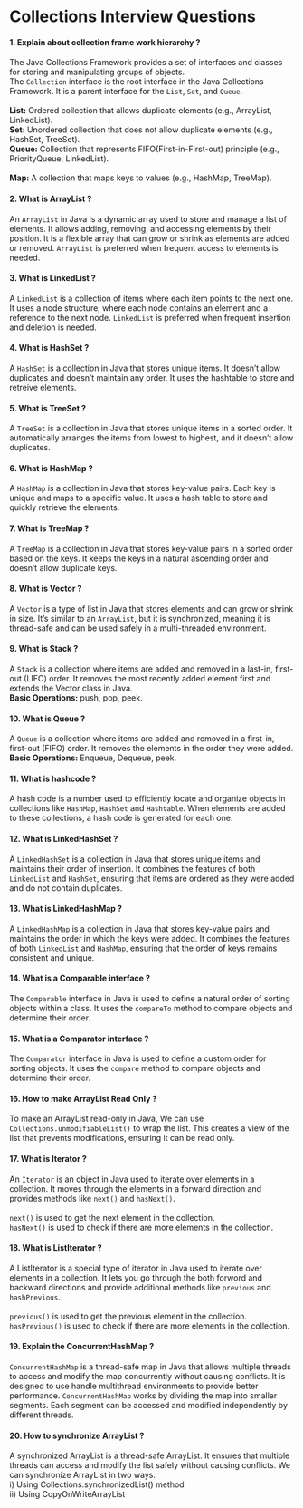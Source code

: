 # Collections Interview Questions

#### 1. Explain about collection frame work hierarchy ?
The Java Collections Framework provides a set of interfaces and classes for storing and manipulating groups of objects.</br>
The `Collection` interface is the root interface in the Java Collections Framework. It is a parent interface for the `List`, `Set`, and `Queue`.</br></br>
<b>List:</b> Ordered collection that allows duplicate elements (e.g., ArrayList, LinkedList).</br>
<b>Set:</b> Unordered collection that does not allow duplicate elements (e.g., HashSet, TreeSet).</br>
<b>Queue:</b> Collection that represents FIFO(First-in-First-out) principle (e.g., PriorityQueue, LinkedList).</br></br>
<b>Map:</b> A collection that maps keys to values (e.g., HashMap, TreeMap).

#### 2. What is ArrayList ?
An `ArrayList` in Java is a dynamic array used to store and manage a list of elements. It allows adding, removing, and accessing elements by their position. It is a flexible array that can grow or shrink as elements are added or removed. `ArrayList` is preferred when frequent access to elements is needed.

#### 3. What is LinkedList ?
A `LinkedList` is a collection of items where each item points to the next one. It uses a node structure, where each node contains an element and a reference to the next node. `LinkedList` is preferred when frequent insertion and deletion is needed.

#### 4. What is HashSet ?
A `HashSet` is a collection in Java that stores unique items. It doesn’t allow duplicates and doesn’t maintain any order. It uses the hashtable to store and retreive elements.

#### 5. What is TreeSet ?
A `TreeSet` is a collection in Java that stores unique items in a sorted order. It automatically arranges the items from lowest to highest, and it doesn’t allow duplicates.

#### 6. What is HashMap ?
A `HashMap` is a collection in Java that stores key-value pairs. Each key is unique and maps to a specific value. It uses a hash table to store and quickly retrieve the elements.

#### 7. What is TreeMap ?
A `TreeMap` is a collection in Java that stores key-value pairs in a sorted order based on the keys. It keeps the keys in a natural ascending order and doesn’t allow duplicate keys.

#### 8. What is Vector ?
A `Vector` is a type of list in Java that stores elements and can grow or shrink in size. It’s similar to an `ArrayList`, but it is synchronized, meaning it is thread-safe and can be used safely in a multi-threaded environment.

#### 9. What is Stack ?
A `Stack` is a collection where items are added and removed in a last-in, first-out (LIFO) order. It removes the most recently added element first and extends the Vector class in Java.</b></br>
<b>Basic Operations:</b> push, pop, peek.

#### 10. What is Queue ?
A `Queue` is a collection where items are added and removed in a first-in, first-out (FIFO) order. It removes the elements in the order they were added.</br>
<b>Basic Operations:</b> Enqueue, Dequeue, peek.

#### 11. What is hashcode ?
A hash code is a number used to efficiently locate and organize objects in collections like `HashMap`, `HashSet` and `Hashtable`. When elements are added to these collections, a hash code is generated for each one.

#### 12. What is LinkedHashSet ?
A `LinkedHashSet` is a collection in Java that stores unique items and maintains their order of insertion. It combines the features of both `LinkedList` and `HashSet`, ensuring that items are ordered as they were added and do not contain duplicates.

#### 13. What is LinkedHashMap ?
A `LinkedHashMap` is a collection in Java that stores key-value pairs and maintains the order in which the keys were added. It combines the features of both `LinkedList` and `HashMap`, ensuring that the order of keys remains consistent and unique.

#### 14. What is a Comparable interface ?
The `Comparable` interface in Java is used to define a natural order of sorting objects within a class. It uses the `compareTo` method to compare objects and determine their order.

#### 15.  What is a Comparator interface ?
The `Comparator` interface in Java is used to define a custom order for sorting objects. It uses the `compare` method to compare objects and determine their order.

#### 16. How to make ArrayList Read Only ?
To make an ArrayList read-only in Java, We can use `Collections.unmodifiableList()` to wrap the list. This creates a view of the list that prevents modifications, ensuring it can be read only.

#### 17. What is Iterator ?
An `Iterator` is an object in Java used to iterate over elements in a collection. It moves through the elements in a forward direction and provides methods like `next()` and `hasNext()`.</br></br>
`next()` is used to get the next element in the collection.</br>
`hasNext()` is used to check if there are more elements in the collection.

#### 18. What is ListIterator ?
A ListIterator is a special type of iterator in Java used to iterate over elements in a collection. It lets you go through the both forword and backward directions and provide additional methods like `previous` and `hashPrevious`.</br></br>
`previous()` is used to get the previous element in the collection.</br>
`hasPrevious()` is used to check if there are more elements in the collection.

#### 19. Explain the ConcurrentHashMap ?
`ConcurrentHashMap` is a thread-safe map in Java that allows multiple threads to access and modify the map concurrently without causing conflicts. It is designed to use handle multithread environments to provide better performance. `ConcurrentHashMap` works by dividing the map into smaller segments. Each segment can be accessed and modified independently by different threads.

#### 20. How to synchronize ArrayList ?
A synchronized ArrayList is a thread-safe ArrayList. It ensures that multiple threads can access and modify the list safely without causing conflicts.
We can synchronize ArrayList in two ways.</br>
i) Using Collections.synchronizedList() method </br>
ii) Using CopyOnWriteArrayList<T>







